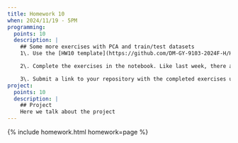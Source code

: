 ```yaml
---
title: Homework 10
when: 2024/11/19 - 5PM
programming:
  points: 10
  description: |
    ## Some more exercises with PCA and train/test datasets
    1\. Use the [HW10 template](https://github.com/DM-GY-9103-2024F-H/HW10) to start a repository in your organization's GitHub space. It should be named HW10. Open the notebook file using GitHub Codespaces to continue the exercises.

    2\. Complete the exercises in the notebook. Like last week, there are some interpretation questions on this one.

    3\. Submit a link to your repository with the completed exercises using [Brightspace](https://brightspace.nyu.edu/d2l/home/407565).
project:
  points: 10
  description: |
    ## Project
    Here we talk about the project
---
```

{% include homework.html homework=page %}
